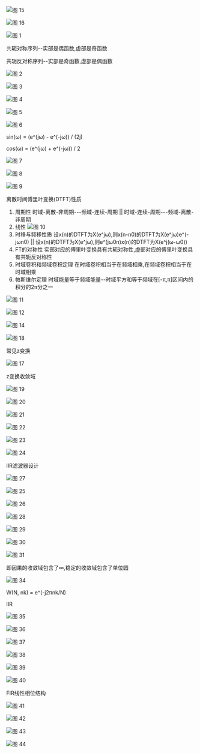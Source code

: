 
![图 15](images/4d99955e7fe31fbdeaa2312c06a337068951e5cbb912f9856c36f0c62b51c0e0.png)  

![图 16](images/22a05332e2c5607333ff4e181421a5e6a091c7522bfe4dc35be5c3bfc73ad456.png)  




![图 1](images/6dc0368ed9af50fe02590d484e5c7a4848d6172857c7f48a94f5e226dc9e26fd.png)  

共轭对称序列--实部是偶函数,虚部是奇函数

共轭反对称序列--实部是奇函数,虚部是偶函数

![图 2](images/a280b5408bf8998a6061e066aacfde4af8ede7b6cb43c1b2be530b1ccdc1b975.png)  

![图 3](images/3dc8b48c15e4afe8aa9caca2ef76866bdbc3628e94097548ae9993d730376c75.png)  

![图 4](images/a2308c9a6efeac8c03147d56f8df437d92048ebd2d28a793409efbca6602887a.png)  

![图 5](images/2ebc4f29a72cf40338cd0be8ee719a28b16c8575677deb2c9fb3a20a4b5fc03c.png)  

![图 6](images/386692c7ff56752f7b048049b0ffe807d4addaaed057ef7cfc8f5ef136c0b65b.png)  


sin(ω) = (e^(jω) - e^(-jω)) / (2j)

cos(ω) = (e^(jω) + e^(-jω)) / 2

![图 7](images/e9899185b060fec96ba5976e6dcae6d6f89cc9fc0943b6ea8ebffd188c79b6b8.png)  

![图 8](images/75f9a55cf0d5aa8b795765070f77b223d2ec75bb6a000de3a74044913ce79092.png)  

![图 9](images/d55c918535e4198df46fbcf4fbff8ed23c8da31fa593d892a34abef8ceab4173.png)  

离散时间傅里叶变换(DTFT)性质
1. 周期性 时域-离散-非周期---频域-连续-周期 || 时域-连续-周期---频域-离散-非周期
2. 线性 ![图 10](images/357b412f95c69282e07effe99dee720db494015d8a2ff5d4672c314b31e22469.png)  
3. 时移与频移性质 设x(n)的DTFT为X(e^jω),则x(n-n0)的DTFT为X(e^jω)e^(-jωn0) || 设x(n)的DTFT为X(e^jω),则e^(jω0n)x(n)的DTFT为X(e^j(ω-ω0))
4. FT的对称性 实部对应的傅里叶变换具有共轭对称性,虚部对应的傅里叶变换具有共轭反对称性
5. 时域卷积和频域卷积定理 在时域卷积相当于在频域相乘,在频域卷积相当于在时域相乘
6. 帕斯维尔定理 时域能量等于频域能量--时域平方和等于频域在[-π,π]区间内的积分的2π分之一

![图 11](images/4c49d78c4328546a84a4cced307983434fea1d9c538f789612a53ece9163a34c.png)  

![图 12](images/7e90bd761f58fd37835acdb8f9bdbb5f6e82ba5a44ac482da8b53b7debbfc776.png)  

![图 14](images/33a04c19afcd218b1103307242ec662a5171b7c05e793ce8f9c255464359c8e8.png)  

![图 18](images/1d0a489145c1c5a03be54c44b11801f7354279f7322b3889ea3962c6d4485b88.png)  

常见z变换

![图 17](images/4fd21bdf4c3cfc0669707879426e9c89038cd953fbfe8311d3e114a74e53d409.png)  

z变换收敛域

![图 19](images/71624d1b33a564b4940481084fca3f51d231dfd6977c3e0dc118b5e48f02ec7f.png)  

![图 20](images/157961d2477393fb2aad74435fff432e5a1807bf91234314d533eb333b22befa.png)  

![图 21](images/6952cecb10d9b940e5ca2cff78085f8e0f8d523cc9384329b3cce42c14ef27ed.png)  

![图 22](images/9bf8ae364ef46d54e8162b1a7c7bcf4e991f67ba1bf89839c127db68aa4624ee.png)  

![图 23](images/7e7e9a2850fd085b34059c524f315585e70256d245632616334b1b427f97bdd7.png)  

![图 24](images/82265e42dee0b3990beb15897acebd1bae075f5bed43681f3a9e27a73f201c21.png)  

IIR滤波器设计

![图 27](images/859d25b04dd5f251eaa9c7a29608f50a18e0fdcc5ddcadf6f9261907294760c7.png)  


![图 25](images/afc52d14a4e720a5e726a147409f6788f38b06d0110345d5c7d7fb6aed10e495.png)  

![图 26](images/4cf05d76b7cb11b80dcec9c60ec255a30a65cb54e11dca440ce38da8ca902161.png)  

![图 28](images/6383da280b9ae20c9997d55438936ce7107389102f917efda9cadb737a9dff67.png)  

![图 29](images/dca94615af21e106a5fc674211e4dfbb65e66e9cb58881fd1eaa1a1dbd4746e0.png)  

![图 30](images/91988b019524ff371a97b8c3444e4024696713e25813643b562c55d5b5cbaaad.png)  

![图 31](images/18612ee760ab37375ce5add3abe9603e5db284d793551d0411bf24a3613552e3.png)  

即因果的收敛域包含了∞,稳定的收敛域包含了单位圆

![图 34](images/6e98c54dbf79eef52f0a7f724c2fdc7d5c89ce0fc02833d4ad03765dc6178bb7.png)  

W(N, nk) = e^(-j2πnk/N)

IIR

![图 35](images/8e6696f1b256904b6c5b20dd8922d985c555837004e4ea5275871d36db16ee82.png)  

![图 36](images/51abf271ea297625b34a10045ad353af16b167cb750d4d7c19ca87bdf0df2f9a.png)  

![图 37](images/40378842a84bc01c707f3f3d2afc7281bd027af56304f71ddeae0d14a97d96d4.png)  

![图 38](images/81c4079cf5a95cc3f30f42dca8ef7d496b8796b7a766a9205cd3365854855d87.png)  

![图 39](images/9029ec288b045460981c451be908de84e1ec3bba0af36ab6e45f74abadd7574e.png)  

![图 40](images/ab31ec4e6cf5379a7fdcc9f9a6a49f2431967614166b258578c214b74ac5e071.png)  

FIR线性相位结构

![图 41](images/0423fe2e3812737935c0185d02b1293cb5244424bfd679d7eb1a2e8a70135357.png)  

![图 42](images/9d55916803b85d995931e634fc9fcccd9e89394dda603e79ec8911838bebb93d.png)  

![图 43](images/65bb0b11703d79cb5482128440a191cf63c55aeed8b3884895ccd3a706d23926.png)  

![图 44](images/a4721ca229d730fa2ddc86678958641968a57cf0d51614bd8b9a41c8cd21cb57.png)  

 